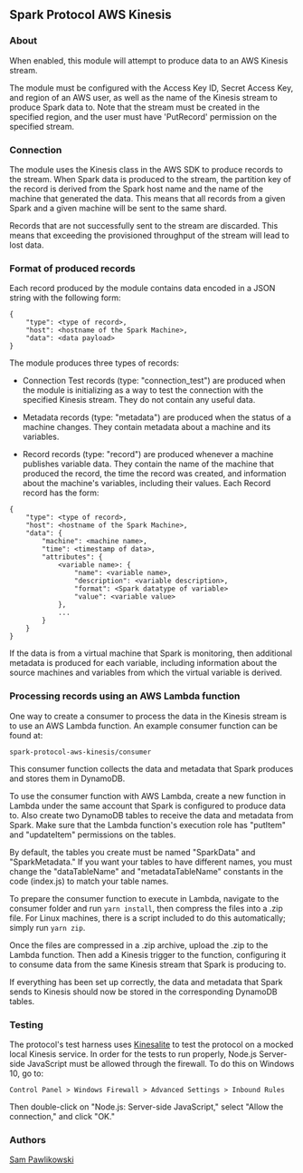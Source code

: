 ## Spark Protocol AWS Kinesis

### About

When enabled, this module will attempt to produce data to an AWS Kinesis stream.

The module must be configured with the Access Key ID, Secret Access Key, and region of an AWS user, as well as the name of the Kinesis stream to produce Spark data to. Note that the stream must be created in the specified region, and the user must have 'PutRecord' permission on the specified stream.

### Connection

The module uses the Kinesis class in the AWS SDK to produce records to the stream. When Spark data is produced to the stream, the partition key of the record is derived from the Spark host name and the name of the machine that generated the data. This means that all records from a given Spark and a given machine will be sent to the same shard.

Records that are not successfully sent to the stream are discarded. This means that exceeding the provisioned throughput of the stream will lead to lost data.

### Format of produced records

Each record produced by the module contains data encoded in a JSON string with the following form:
```
{
    "type": <type of record>,
    "host": <hostname of the Spark Machine>,
    "data": <data payload>
}
```

The module produces three types of records:

- Connection Test records (type: "connection_test") are produced when the module is initializing as a way to test the connection with the specified Kinesis stream. They do not contain any useful data.

- Metadata records (type: "metadata") are produced when the status of a machine changes. They contain metadata about a machine and its variables.

- Record records (type: "record") are produced whenever a machine publishes variable data. They contain the name of the machine that produced the record, the time the record was created, and information about the machine's variables, including their values. Each Record record has the form:

```
{
    "type": <type of record>,
    "host": <hostname of the Spark Machine>,
    "data": {
        "machine": <machine name>,
        "time": <timestamp of data>,
        "attributes": {
            <variable name>: {
                "name": <variable name>,
                "description": <variable description>,
                "format": <Spark datatype of variable>
                "value": <variable value>
            },
            ...
        }
    }
}
```

If the data is from a virtual machine that Spark is monitoring, then additional metadata is produced for each variable, including information about the source machines and variables from which the virtual variable is derived.

### Processing records using an AWS Lambda function

One way to create a consumer to process the data in the Kinesis stream is to use an AWS Lambda function. An example consumer function can be found at:

```
spark-protocol-aws-kinesis/consumer
```

This consumer function collects the data and metadata that Spark produces and stores them in DynamoDB.

To use the consumer function with AWS Lambda, create a new function in Lambda under the same account that Spark is configured to produce data to. Also create two DynamoDB tables to receive the data and metadata from Spark. Make sure that the Lambda function's execution role has "putItem" and "updateItem" permissions on the tables.

By default, the tables you create must be named "SparkData" and "SparkMetadata." If you want your tables to have different names, you must change the "dataTableName" and "metadataTableName" constants in the code (index.js) to match your table names. 

To prepare the consumer function to execute in Lambda, navigate to the consumer folder and run ```yarn install```, then compress the files into a .zip file. For Linux machines, there is a script included to do this automatically; simply run ```yarn zip```.

Once the files are compressed in a .zip archive, upload the .zip to the Lambda function. Then add a Kinesis trigger to the function, configuring it to consume data from the same Kinesis stream that Spark is producing to.

 If everything has been set up correctly, the data and metadata that Spark sends to Kinesis should now be stored in the corresponding DynamoDB tables.

### Testing

The protocol's test harness uses [Kinesalite](https://github.com/mhart/kinesalite) to test the protocol on a mocked local Kinesis service. In order for the tests to run properly, Node.js Server-side JavaScript must be allowed through the firewall. To do this on Windows 10, go to:

```
Control Panel > Windows Firewall > Advanced Settings > Inbound Rules
```

Then double-click on "Node.js: Server-side JavaScript," select "Allow the connection," and click "OK."


### Authors

[Sam Pawlikowski](mailto:sam.pawlikowski@te.com)

